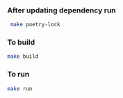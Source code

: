 ### After updating dependency run

```bash
 make poetry-lock
```

### To build
```bash
make build
```


### To run
```bash
make run
```
